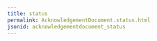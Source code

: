 ```yaml
---
title: status
permalink: AcknowledgementDocument.status.html
jsonid: acknowledgementdocument_status
---
```

